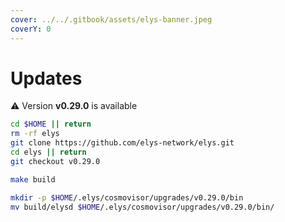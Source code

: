 ```yaml
---
cover: ../../.gitbook/assets/elys-banner.jpeg
coverY: 0
---
```


# Updates

⚠️ Version **v0.29.0** is available

```bash
cd $HOME || return
rm -rf elys
git clone https://github.com/elys-network/elys.git
cd elys || return
git checkout v0.29.0

make build

mkdir -p $HOME/.elys/cosmovisor/upgrades/v0.29.0/bin
mv build/elysd $HOME/.elys/cosmovisor/upgrades/v0.29.0/bin/
```
